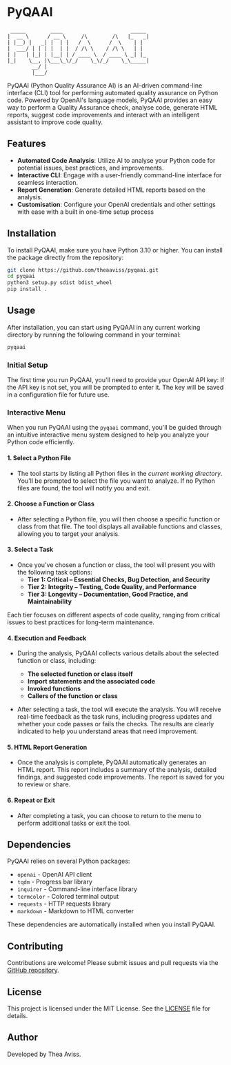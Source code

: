# PyQAAI
```
 _____        ____                      _____ 
|  __ \      / __ \     /\        /\   |_   _|
| |__) |   _| |  | |   /  \      /  \    | |  
|  ___/ | | | |  | |  / /\ \    / /\ \   | |  
| |   | |_| | |__| | / ____ \  / ____ \ _| |_ 
|_|    \__, |\___\_\/_/    \_\/_/    \_\_____|
        __/ |                                 
        |___/     
```
PyQAAI (Python Quality Assurance AI) is an AI-driven command-line interface (CLI) tool for performing automated quality assurance on Python code. Powered by OpenAI's language models, PyQAAI provides an easy way to perform a Quality Assurance check, analyse code, generate HTML reports, suggest code improvements and interact with an intelligent assistant to improve code quality.

## Features

- **Automated Code Analysis**: Utilize AI to analyse your Python code for potential issues, best practices, and improvements.
- **Interactive CLI**: Engage with a user-friendly command-line interface for seamless interaction.
- **Report Generation**: Generate detailed HTML reports based on the analysis.
- **Customisation**: Configure your OpenAI credentials and other settings with ease with a built in one-time setup process

## Installation

To install PyQAAI, make sure you have Python 3.10 or higher. You can install the package directly from the repository:

```bash
git clone https://github.com/theaaviss/pyqaai.git
cd pyqaai
python3 setup.py sdist bdist_wheel
pip install .
```

## Usage

After installation, you can start using PyQAAI in any current working directory by running the following command in your terminal:

```bash
pyqaai
```

### Initial Setup

The first time you run PyQAAI, you'll need to provide your OpenAI API key:
If the API key is not set, you will be prompted to enter it. The key will be saved in a configuration file for future use.

### Interactive Menu

When you run PyQAAI using the `pyqaai` command, you'll be guided through an intuitive interactive menu system designed to help you analyze your Python code efficiently.

#### 1. **Select a Python File**
   - The tool starts by listing all Python files in the *current working directory*. You'll be prompted to select the file you want to analyze. If no Python files are found, the tool will notify you and exit.

#### 2. **Choose a Function or Class**
   - After selecting a Python file, you will then choose a specific function or class from that file. The tool displays all available functions and classes, allowing you to target your analysis.

#### 3. **Select a Task**
   - Once you've chosen a function or class, the tool will present you with the following task options:
     - **Tier 1: Critical – Essential Checks, Bug Detection, and Security**
     - **Tier 2: Integrity – Testing, Code Quality, and Performance**
     - **Tier 3: Longevity – Documentation, Good Practice, and Maintainability**

   Each tier focuses on different aspects of code quality, ranging from critical issues to best practices for long-term maintenance.

#### 4. **Execution and Feedback**
   - During the analysis, PyQAAI collects various details about the selected function or class, including:
     - **The selected function or class itself**
     - **Import statements and the associated code**
     - **Invoked functions**
     - **Callers of the function or class**
  
   - After selecting a task, the tool will execute the analysis. You will receive real-time feedback as the task runs, including progress updates and whether your code passes or fails the checks. The results are clearly indicated to help you understand areas that need improvement.

#### 5. **HTML Report Generation**
   - Once the analysis is complete, PyQAAI automatically generates an HTML report. This report includes a summary of the analysis, detailed findings, and suggested code improvements. The report is saved for you to review or share.

#### 6. **Repeat or Exit**
   - After completing a task, you can choose to return to the menu to perform additional tasks or exit the tool.

## Dependencies

PyQAAI relies on several Python packages:

- `openai` - OpenAI API client
- `tqdm` - Progress bar library
- `inquirer` - Command-line interface library
- `termcolor` - Colored terminal output
- `requests` - HTTP requests library
- `markdown` - Markdown to HTML converter

These dependencies are automatically installed when you install PyQAAI.

## Contributing

Contributions are welcome! Please submit issues and pull requests via the [GitHub repository](https://github.com/theaaviss/pyqaai).

## License

This project is licensed under the MIT License. See the [LICENSE](LICENSE) file for details.

## Author

Developed by Thea Aviss.